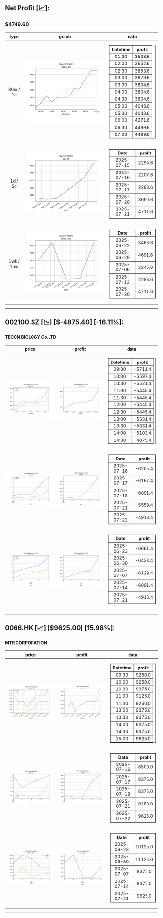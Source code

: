 ## Net Profit [📈]:
### $4749.60
|type|graph|data|
|:---:|:---:|:---:|
|30m / 1d|![net_profit](image/overall_30m-1d.png)|<table border="1" class="dataframe"> <thead> <tr style="text-align: center;"> <th>Datetime</th> <th>profit</th> </tr> </thead> <tbody> <tr> <td>01:30</td> <td>3538.6</td> </tr> <tr> <td>02:00</td> <td>3652.6</td> </tr> <tr> <td>02:30</td> <td>3853.6</td> </tr> <tr> <td>03:00</td> <td>3679.6</td> </tr> <tr> <td>03:30</td> <td>3804.6</td> </tr> <tr> <td>04:00</td> <td>3804.6</td> </tr> <tr> <td>04:30</td> <td>3804.6</td> </tr> <tr> <td>05:00</td> <td>4043.6</td> </tr> <tr> <td>05:30</td> <td>4043.6</td> </tr> <tr> <td>06:00</td> <td>4271.6</td> </tr> <tr> <td>06:30</td> <td>4499.6</td> </tr> <tr> <td>07:00</td> <td>4499.6</td> </tr> </tbody></table>|
|1d / 5d|![net_profit](image/overall_1d-5d.png)|<table border="1" class="dataframe"> <thead> <tr style="text-align: center;"> <th>Date</th> <th>profit</th> </tr> </thead> <tbody> <tr> <td>2025-07-15</td> <td>2294.6</td> </tr> <tr> <td>2025-07-16</td> <td>2207.6</td> </tr> <tr> <td>2025-07-17</td> <td>2283.6</td> </tr> <tr> <td>2025-07-20</td> <td>3690.6</td> </tr> <tr> <td>2025-07-21</td> <td>4711.6</td> </tr> </tbody></table>|
|1wk / 1mo|![net_profit](image/overall_1wk-1mo.png)|<table border="1" class="dataframe"> <thead> <tr style="text-align: center;"> <th>Date</th> <th>profit</th> </tr> </thead> <tbody> <tr> <td>2025-06-22</td> <td>3463.6</td> </tr> <tr> <td>2025-06-29</td> <td>4691.6</td> </tr> <tr> <td>2025-07-06</td> <td>2245.6</td> </tr> <tr> <td>2025-07-13</td> <td>2283.6</td> </tr> <tr> <td>2025-07-20</td> <td>4711.6</td> </tr> </tbody></table>|
---
## 002100.SZ [📉] [$-4875.40] [-16.11%]:
#### TECON BIOLOGY Co.LTD
|price|profit|data|
|:---:|:---:|:---:|
|![price](image/002100.SZ_30m-1d_price.png)|![profit](image/002100.SZ_30m-1d_profit.png)|<table border="1" class="dataframe"> <thead> <tr style="text-align: center;"> <th>Datetime</th> <th>profit</th> </tr> </thead> <tbody> <tr> <td>09:30</td> <td>-5711.4</td> </tr> <tr> <td>10:00</td> <td>-5597.4</td> </tr> <tr> <td>10:30</td> <td>-5521.4</td> </tr> <tr> <td>11:00</td> <td>-5445.4</td> </tr> <tr> <td>11:30</td> <td>-5445.4</td> </tr> <tr> <td>12:00</td> <td>-5445.4</td> </tr> <tr> <td>12:30</td> <td>-5445.4</td> </tr> <tr> <td>13:00</td> <td>-5331.4</td> </tr> <tr> <td>13:30</td> <td>-5331.4</td> </tr> <tr> <td>14:00</td> <td>-5103.4</td> </tr> <tr> <td>14:30</td> <td>-4875.4</td> </tr> </tbody></table>|
|![price](image/002100.SZ_1d-5d_price.png)|![profit](image/002100.SZ_1d-5d_profit.png)|<table border="1" class="dataframe"> <thead> <tr style="text-align: center;"> <th>Date</th> <th>profit</th> </tr> </thead> <tbody> <tr> <td>2025-07-16</td> <td>-6205.4</td> </tr> <tr> <td>2025-07-17</td> <td>-6167.4</td> </tr> <tr> <td>2025-07-18</td> <td>-6091.4</td> </tr> <tr> <td>2025-07-21</td> <td>-5559.4</td> </tr> <tr> <td>2025-07-22</td> <td>-4913.4</td> </tr> </tbody></table>|
|![price](image/002100.SZ_1wk-1mo_price.png)|![profit](image/002100.SZ_1wk-1mo_profit.png)|<table border="1" class="dataframe"> <thead> <tr style="text-align: center;"> <th>Date</th> <th>profit</th> </tr> </thead> <tbody> <tr> <td>2025-06-23</td> <td>-6661.4</td> </tr> <tr> <td>2025-06-30</td> <td>-6433.4</td> </tr> <tr> <td>2025-07-07</td> <td>-6129.4</td> </tr> <tr> <td>2025-07-14</td> <td>-6091.4</td> </tr> <tr> <td>2025-07-21</td> <td>-4913.4</td> </tr> </tbody></table>|
---
## 0066.HK [📈] [$9625.00] [15.98%]:
#### MTR CORPORATION
|price|profit|data|
|:---:|:---:|:---:|
|![price](image/0066.HK_30m-1d_price.png)|![profit](image/0066.HK_30m-1d_profit.png)|<table border="1" class="dataframe"> <thead> <tr style="text-align: center;"> <th>Datetime</th> <th>profit</th> </tr> </thead> <tbody> <tr> <td>09:30</td> <td>9250.0</td> </tr> <tr> <td>10:00</td> <td>9250.0</td> </tr> <tr> <td>10:30</td> <td>9375.0</td> </tr> <tr> <td>11:00</td> <td>9125.0</td> </tr> <tr> <td>11:30</td> <td>9250.0</td> </tr> <tr> <td>13:00</td> <td>9375.0</td> </tr> <tr> <td>13:30</td> <td>9375.0</td> </tr> <tr> <td>14:00</td> <td>9375.0</td> </tr> <tr> <td>14:30</td> <td>9375.0</td> </tr> <tr> <td>15:00</td> <td>9625.0</td> </tr> </tbody></table>|
|![price](image/0066.HK_1d-5d_price.png)|![profit](image/0066.HK_1d-5d_profit.png)|<table border="1" class="dataframe"> <thead> <tr style="text-align: center;"> <th>Date</th> <th>profit</th> </tr> </thead> <tbody> <tr> <td>2025-07-16</td> <td>8500.0</td> </tr> <tr> <td>2025-07-17</td> <td>8375.0</td> </tr> <tr> <td>2025-07-18</td> <td>8375.0</td> </tr> <tr> <td>2025-07-21</td> <td>9250.0</td> </tr> <tr> <td>2025-07-22</td> <td>9625.0</td> </tr> </tbody></table>|
|![price](image/0066.HK_1wk-1mo_price.png)|![profit](image/0066.HK_1wk-1mo_profit.png)|<table border="1" class="dataframe"> <thead> <tr style="text-align: center;"> <th>Date</th> <th>profit</th> </tr> </thead> <tbody> <tr> <td>2025-06-23</td> <td>10125.0</td> </tr> <tr> <td>2025-06-30</td> <td>11125.0</td> </tr> <tr> <td>2025-07-07</td> <td>8375.0</td> </tr> <tr> <td>2025-07-14</td> <td>8375.0</td> </tr> <tr> <td>2025-07-21</td> <td>9625.0</td> </tr> </tbody></table>|
---
